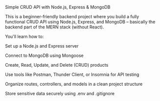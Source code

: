 Simple CRUD API with Node.js, Express & MongoDB

This is a beginner-friendly backend project where you build a fully functional CRUD API using Node.js, Express, and MongoDB – basically the backend part of the MERN stack (without React).

You'll learn how to:

Set up a Node.js and Express server

Connect to MongoDB using Mongoose

Create, Read, Update, and Delete (CRUD) products

Use tools like Postman, Thunder Client, or Insomnia for API testing

Organize routes, controllers, and models in a clean project structure

Store sensitive data securely using .env and .gitignore
